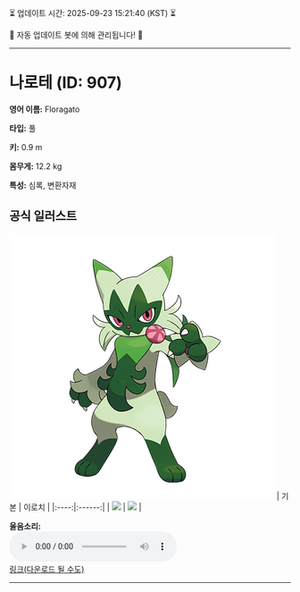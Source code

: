 
⏳ 업데이트 시간: 2025-09-23 15:21:40 (KST) ⏳

🤖 자동 업데이트 봇에 의해 관리됩니다! 🤖

---

# 나로테 (ID: 907)
**영어 이름:** Floragato

**타입:** 풀

**키:** 0.9 m

**몸무게:** 12.2 kg

**특성:** 심록, 변환자재

## 공식 일러스트
![](https://raw.githubusercontent.com/PokeAPI/sprites/master/sprites/pokemon/other/official-artwork/907.png)
| 기본 | 이로치 |
|:----:|:------:|
| <img src="http://play.pokemonshowdown.com/sprites/ani/floragato.gif" width="200"> | <img src="http://play.pokemonshowdown.com/sprites/ani-shiny/floragato.gif" width="200"> |

**울음소리:**<br><audio controls src="https://raw.githubusercontent.com/PokeAPI/cries/main/cries/pokemon/latest/907.ogg"></audio><br> [링크(다운로드 될 수도)](https://raw.githubusercontent.com/PokeAPI/cries/main/cries/pokemon/latest/907.ogg)


---
